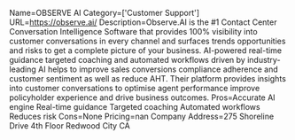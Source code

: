 Name=OBSERVE AI
Category=['Customer Support']
URL=https://observe.ai/
Description=Observe.AI is the #1 Contact Center Conversation Intelligence Software that provides 100% visibility into customer conversations in every channel and surfaces trends opportunities and risks to get a complete picture of your business. AI-powered real-time guidance targeted coaching and automated workflows driven by industry-leading AI helps to improve sales conversions compliance adherence and customer sentiment as well as reduce AHT. Their platform provides insights into customer conversations to optimise agent performance improve policyholder experience and drive business outcomes.
Pros=Accurate AI engine Real-time guidance Targeted coaching Automated workflows Reduces risk
Cons=None
Pricing=nan
Company Address=275 Shoreline Drive 4th Floor Redwood City CA
